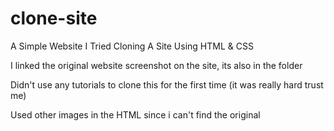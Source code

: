 # clone-site
A Simple Website I Tried Cloning A Site Using HTML & CSS

I linked the original website screenshot on the site, its also in the folder

Didn't use any tutorials to clone this for the first time (it was really hard trust me)

Used other images in the HTML since i can't find the original
